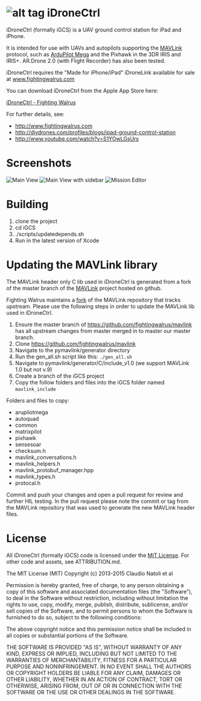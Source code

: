 ![alt tag](https://raw.github.com/fightingwalrus/iGCS/master/iGCS/Icons/Icon-50.png) iDroneCtrl
====

iDroneCtrl (formally iGCS) is a UAV ground control station for iPad and iPhone. 

It is intended for use with UAVs and autopilots supporting the [MAVLink](http://qgroundcontrol.org/mavlink/start) protocol, such as  [ArduPilot Mega](http://dev.ardupilot.com) and the Pixhawk in the 3DR IRIS and IRIS+. AR.Drone 2.0 (with Flight Recorder) has also been tested.

iDroneCtrl requires the "Made for iPhone/iPad" iDroneLink available for sale at www.fightingwalrus.com

You can download iDroneCtrl from the Apple App Store here:

[iDroneCtrl - Fighting Walrus](https://itunes.apple.com/us/app/idronectrl/id948077202?mt=8&uo=4)

For further details, see:

- http://www.fightingwalrus.com
- http://diydrones.com/profiles/blogs/ipad-ground-control-station
- http://www.youtube.com/watch?v=S1YOwLGsUrs

Screenshots
========
![Main View](https://raw.github.com/fightingwalrus/iGCS/master/screenshots/gcsview.png "Main View")
![Main View with sidebar](https://raw.github.com/fightingwalrus/iGCS/master/screenshots/gcsview-sidebar.png "Main View with sidebar")
![Mission Editor](https://raw.github.com/fightingwalrus/iGCS/master/screenshots/mission-edit.png "Mission Editor")

Building
========

1. clone the project
2. cd iGCS
3. ./scripts/updatedepends.sh
4. Run in the latest version of Xcode

Updating the MAVLink library
============================

The MAVLink header only C lib used in iDroneCtrl is generated from a fork of the master branch of the [MAVLink](https://github.com/mavlink/mavlink) project hosted on github.

Fighting Walrus maintains a [fork](https://github.com/fightingwalrus/mavlink) of the MAVLink repository that tracks upstream. Please use the following steps in order to update the MAVLink lib used in iDroneCtrl.

1. Ensure the master branch of https://github.com/fightingwalrus/mavlink has all upstream changes from master merged in to master our master branch.
2. Clone https://github.com/fightingwalrus/mavlink
3. Navigate to the pymavlink/generator directory
4. Run the gen_all.sh script like this: `./gen_all.sh`
5. Navigate to pymavlink/generator/C/include_v1.0 (we support MAVLink 1.0 but not v.9)
6. Create a branch of the iGCS project 
7. Copy the follow folders and files into the iGCS folder named `mavlink_include`

Folders and files to copy:

- arupilotmega
- autoquad
- common
- matrixpilot
- pixhawk
- sensesoar
- checksum.h
- mavlink_conversations.h
- mavlink_helpers.h
- mavlink\_protobuf\_manager.hpp
- mavlink_types.h
- protocal.h

Commit and push your changes and open a pull request for review and further HIL testing. In the pull request please note the commit or tag from the MAVLink repository that was used to generate the new MAVLink header files.

License
=======
All iDroneCtrl (formally iGCS) code is licensed under the [MIT License](http://www.opensource.org/licenses/mit-license.php).
For other code and assets, see ATTRIBUTION.md.

The MIT License (MIT)
Copyright (c) 2013-2015 Claudio Natoli et al

Permission is hereby granted, free of charge, to any person obtaining a copy of this software and associated documentation files (the "Software"), to deal in the Software without restriction, including without limitation the rights to use, copy, modify, merge, publish, distribute, sublicense, and/or sell copies of the Software, and to permit persons to whom the Software is furnished to do so, subject to the following conditions:

The above copyright notice and this permission notice shall be included in all copies or substantial portions of the Software.

THE SOFTWARE IS PROVIDED "AS IS", WITHOUT WARRANTY OF ANY KIND, EXPRESS OR IMPLIED, INCLUDING BUT NOT LIMITED TO THE WARRANTIES OF MERCHANTABILITY, FITNESS FOR A PARTICULAR PURPOSE AND NONINFRINGEMENT. IN NO EVENT SHALL THE AUTHORS OR COPYRIGHT HOLDERS BE LIABLE FOR ANY CLAIM, DAMAGES OR OTHER LIABILITY, WHETHER IN AN ACTION OF CONTRACT, TORT OR OTHERWISE, ARISING FROM, OUT OF OR IN CONNECTION WITH THE SOFTWARE OR THE USE OR OTHER DEALINGS IN THE SOFTWARE.
